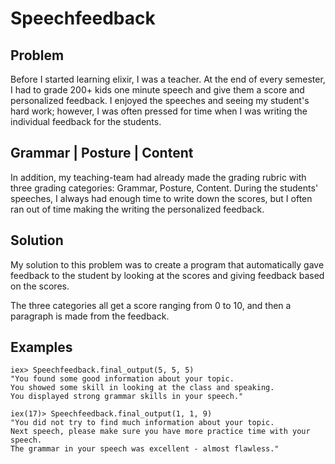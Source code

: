 # Speechfeedback

## Problem 
Before I started learning elixir, I was a teacher.  At the end of every semester, I had to grade 200+ kids one minute speech 
and give them a score and personalized feedback.  I enjoyed the speeches and seeing my student's hard work; however,
I was often pressed for time when I was writing the individual feedback for the students. 

## Grammar | Posture | Content
In addition, my teaching-team had already made the grading rubric with three grading categories: Grammar, Posture, Content.
During the students' speeches, I always had enough time to write down the scores, but I often ran out of time making the 
writing the personalized feedback. 

## Solution
My solution to this problem was to create a program that automatically gave feedback to the student by looking at the scores 
and giving feedback based on the scores. 

The three categories all get a score ranging from 0 to 10, and then a paragraph is made from the feedback.  

## Examples

```
iex> Speechfeedback.final_output(5, 5, 5)
"You found some good information about your topic. 
You showed some skill in looking at the class and speaking. 
You displayed strong grammar skills in your speech."
```

```
iex(17)> Speechfeedback.final_output(1, 1, 9)
"You did not try to find much information about your topic. 
Next speech, please make sure you have more practice time with your speech. 
The grammar in your speech was excellent - almost flawless."
```
